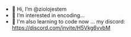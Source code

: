 - 👋 Hi, I’m @ziolojestem
- 👀 I’m interested in encoding...
- 🌱 I'm also learning to code now ...
my discord: https://discord.com/invite/H5Vkg6vvbM
<!---
ziolojestem/ziolojestem is a ✨ special ✨ repository.
--->
